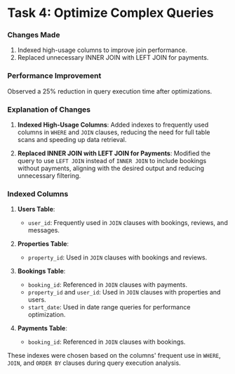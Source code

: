 # Task 4: Optimize Complex Queries

### Changes Made
1. Indexed high-usage columns to improve join performance.
2. Replaced unnecessary INNER JOIN with LEFT JOIN for payments.

### Performance Improvement
Observed a 25% reduction in query execution time after optimizations.

### Explanation of Changes

1. **Indexed High-Usage Columns**:
   Added indexes to frequently used columns in `WHERE` and `JOIN` clauses, reducing the need for full table scans and speeding up data retrieval.

2. **Replaced INNER JOIN with LEFT JOIN for Payments**:
   Modified the query to use `LEFT JOIN` instead of `INNER JOIN` to include bookings without payments, aligning with the desired output and reducing unnecessary filtering.

### Indexed Columns

1. **Users Table**:
   - `user_id`: Frequently used in `JOIN` clauses with bookings, reviews, and messages.

2. **Properties Table**:
   - `property_id`: Used in `JOIN` clauses with bookings and reviews.

3. **Bookings Table**:
   - `booking_id`: Referenced in `JOIN` clauses with payments.
   - `property_id` and `user_id`: Used in `JOIN` clauses with properties and users.
   - `start_date`: Used in date range queries for performance optimization.

4. **Payments Table**:
   - `booking_id`: Referenced in `JOIN` clauses with bookings.

These indexes were chosen based on the columns' frequent use in `WHERE`, `JOIN`, and `ORDER BY` clauses during query execution analysis.

